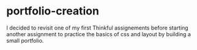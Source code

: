 # portfolio-creation
I decided to revisit one of my first Thinkful assignements before starting another assignment to practice the basics of css and layout by building a small portfolio.
